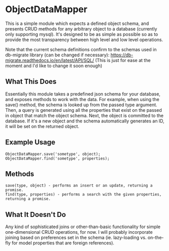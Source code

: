 # ObjectDataMapper
This is a simple module which expects a defined object schema, and presents CRUD methods for any arbitrary object to a database (currently only supporting mysql). It's designed to be as simple as possible so as to provide the most transparency between high level and low level operations.

Note that the current schema definitions confirm to the schemas used in db-migrate library (can be changed if necessary):
https://db-migrate.readthedocs.io/en/latest/API/SQL/
(This is just for ease at the moment and I'd like to change it soon enough)

## What This Does ##
Essentially this module takes a predefined json schema for your database, and exposes methods to work with the data.
For example, when using the save() method, the schema is looked up from the passed type argument. Then, a query is generated using all the properties that exist on the passed in object that match the object schema. Next, the object is committed to the database. If it's a new object and the schema automatically generates an ID, it will be set on the returned object.

## Example Usage ##
    ObjectDataMapper.save('sometype', object);
    ObjectDataMapper.find('sometype', properties);
    
## Methods ##
    save(type, object) - performs an insert or an update, returning a promise.
    find(type, properties) - performs a search with the given properties, returning a promise.

## What It Doesn't Do ##
Any kind of sophisticated joins or other-than-basic functionality for simple one-dimensional CRUD operations, for now.
I will probably incorporate joining based on preferences set in the schema (ie. lazy-loading vs. on-the-fly for model properties that are foreign references).
